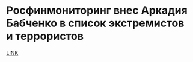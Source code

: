 # Росфинмониторинг внес Аркадия Бабченко в список экстремистов и террористов



[LINK](https://varlamov.ru/3956101.html)